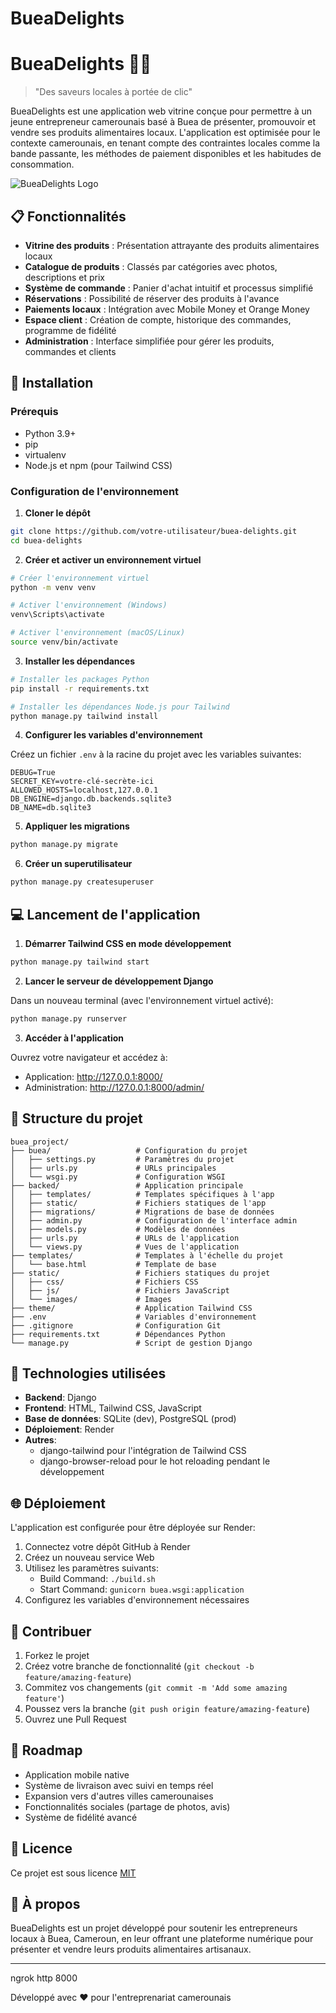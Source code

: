 # BueaDelights
# BueaDelights 🍕🍹

> "Des saveurs locales à portée de clic"

BueaDelights est une application web vitrine conçue pour permettre à un jeune entrepreneur camerounais basé à Buea de présenter, promouvoir et vendre ses produits alimentaires locaux. L'application est optimisée pour le contexte camerounais, en tenant compte des contraintes locales comme la bande passante, les méthodes de paiement disponibles et les habitudes de consommation.

![BueaDelights Logo](static/images/logo.png)

## 📋 Fonctionnalités

- **Vitrine des produits** : Présentation attrayante des produits alimentaires locaux
- **Catalogue de produits** : Classés par catégories avec photos, descriptions et prix
- **Système de commande** : Panier d'achat intuitif et processus simplifié
- **Réservations** : Possibilité de réserver des produits à l'avance
- **Paiements locaux** : Intégration avec Mobile Money et Orange Money
- **Espace client** : Création de compte, historique des commandes, programme de fidélité
- **Administration** : Interface simplifiée pour gérer les produits, commandes et clients

## 🚀 Installation

### Prérequis

- Python 3.9+
- pip
- virtualenv
- Node.js et npm (pour Tailwind CSS)

### Configuration de l'environnement

1. **Cloner le dépôt**

```bash
git clone https://github.com/votre-utilisateur/buea-delights.git
cd buea-delights
```

2. **Créer et activer un environnement virtuel**

```bash
# Créer l'environnement virtuel
python -m venv venv

# Activer l'environnement (Windows)
venv\Scripts\activate

# Activer l'environnement (macOS/Linux)
source venv/bin/activate
```

3. **Installer les dépendances**

```bash
# Installer les packages Python
pip install -r requirements.txt

# Installer les dépendances Node.js pour Tailwind
python manage.py tailwind install
```

4. **Configurer les variables d'environnement**

Créez un fichier `.env` à la racine du projet avec les variables suivantes:

```
DEBUG=True
SECRET_KEY=votre-clé-secrète-ici
ALLOWED_HOSTS=localhost,127.0.0.1
DB_ENGINE=django.db.backends.sqlite3
DB_NAME=db.sqlite3
```

5. **Appliquer les migrations**

```bash
python manage.py migrate
```

6. **Créer un superutilisateur**

```bash
python manage.py createsuperuser
```

## 💻 Lancement de l'application

1. **Démarrer Tailwind CSS en mode développement**

```bash
python manage.py tailwind start
```

2. **Lancer le serveur de développement Django**

Dans un nouveau terminal (avec l'environnement virtuel activé):

```bash
python manage.py runserver
```

3. **Accéder à l'application**

Ouvrez votre navigateur et accédez à:
- Application: http://127.0.0.1:8000/
- Administration: http://127.0.0.1:8000/admin/

## 📁 Structure du projet

```
buea_project/
├── buea/                   # Configuration du projet
│   ├── settings.py         # Paramètres du projet
│   ├── urls.py             # URLs principales
│   └── wsgi.py             # Configuration WSGI
├── backed/                 # Application principale
│   ├── templates/          # Templates spécifiques à l'app
│   ├── static/             # Fichiers statiques de l'app
│   ├── migrations/         # Migrations de base de données
│   ├── admin.py            # Configuration de l'interface admin
│   ├── models.py           # Modèles de données
│   ├── urls.py             # URLs de l'application
│   └── views.py            # Vues de l'application
├── templates/              # Templates à l'échelle du projet
│   └── base.html           # Template de base
├── static/                 # Fichiers statiques du projet
│   ├── css/                # Fichiers CSS
│   ├── js/                 # Fichiers JavaScript
│   └── images/             # Images
├── theme/                  # Application Tailwind CSS
├── .env                    # Variables d'environnement
├── .gitignore              # Configuration Git
├── requirements.txt        # Dépendances Python
└── manage.py               # Script de gestion Django
```

## 🔧 Technologies utilisées

- **Backend**: Django
- **Frontend**: HTML, Tailwind CSS, JavaScript
- **Base de données**: SQLite (dev), PostgreSQL (prod)
- **Déploiement**: Render
- **Autres**:
  - django-tailwind pour l'intégration de Tailwind CSS
  - django-browser-reload pour le hot reloading pendant le développement

## 🌐 Déploiement

L'application est configurée pour être déployée sur Render:

1. Connectez votre dépôt GitHub à Render
2. Créez un nouveau service Web
3. Utilisez les paramètres suivants:
   - Build Command: `./build.sh`
   - Start Command: `gunicorn buea.wsgi:application`
4. Configurez les variables d'environnement nécessaires

## 🤝 Contribuer

1. Forkez le projet
2. Créez votre branche de fonctionnalité (`git checkout -b feature/amazing-feature`)
3. Commitez vos changements (`git commit -m 'Add some amazing feature'`)
4. Poussez vers la branche (`git push origin feature/amazing-feature`)
5. Ouvrez une Pull Request

## 📝 Roadmap

- Application mobile native
- Système de livraison avec suivi en temps réel
- Expansion vers d'autres villes camerounaises
- Fonctionnalités sociales (partage de photos, avis)
- Système de fidélité avancé

## 📜 Licence

Ce projet est sous licence [MIT](LICENSE)

## 👥 À propos

BueaDelights est un projet développé pour soutenir les entrepreneurs locaux à Buea, Cameroun, en leur offrant une plateforme numérique pour présenter et vendre leurs produits alimentaires artisanaux.

---

ngrok http 8000




Développé avec ❤️ pour l'entreprenariat camerounais